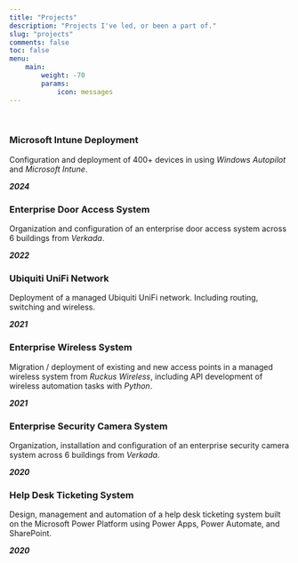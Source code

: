 ```yaml
---
title: "Projects"
description: "Projects I've led, or been a part of."
slug: "projects"
comments: false
toc: false
menu:
    main:
        weight: -70
        params: 
            icon: messages
---
```


&nbsp;

### Microsoft Intune Deployment

Configuration and deployment of 400+ devices in using *Windows Autopilot* and *Microsoft Intune*.

***2024***

### Enterprise Door Access System

Organization and configuration of an enterprise door access system across 6 buildings from *Verkada*.

***2022***


### Ubiquiti UniFi Network

Deployment of a managed Ubiquiti UniFi network. Including routing, switching and wireless.

***2021***


### Enterprise Wireless System

Migration / deployment of existing and new access points in a managed wireless system from *Ruckus Wireless*, including API development of wireless automation tasks with *Python*.

***2021***


### Enterprise Security Camera System

Organization, installation and configuration of an enterprise security camera system across 6 buildings from *Verkada*.

***2020***


### Help Desk Ticketing System

Design, management and automation of a help desk ticketing system built on the Microsoft Power Platform using Power Apps, Power Automate, and SharePoint.

***2020***